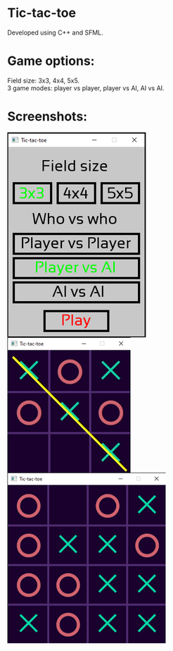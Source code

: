 # Tic-tac-toe
Developed using C++ and SFML.
# Game options:
Field size: 3x3, 4x4, 5x5.
<br/>
3 game modes: player vs player, player vs AI, AI vs AI.
# Screenshots:
<div class="images">
  <img src="images/TTT_menu.PNG" align="left"/>
  <img src="images/TTT_3x3.png" width="280" align="top"/>
</div>
<img src="images/TTT_4x4.png" width="360"/>
